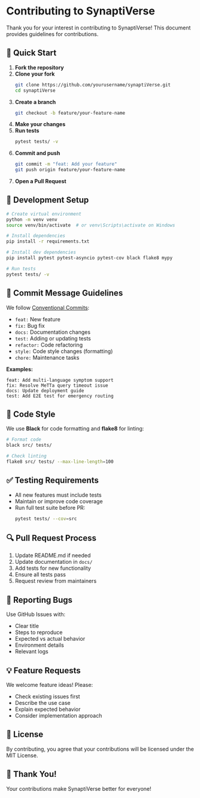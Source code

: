 # Contributing to SynaptiVerse

Thank you for your interest in contributing to SynaptiVerse! This document provides guidelines for contributions.

## 🚀 Quick Start

1. **Fork the repository**
2. **Clone your fork**
   ```bash
   git clone https://github.com/yourusername/synaptiVerse.git
   cd synaptiVerse
   ```
3. **Create a branch**
   ```bash
   git checkout -b feature/your-feature-name
   ```
4. **Make your changes**
5. **Run tests**
   ```bash
   pytest tests/ -v
   ```
6. **Commit and push**
   ```bash
   git commit -m "feat: Add your feature"
   git push origin feature/your-feature-name
   ```
7. **Open a Pull Request**

## 🧪 Development Setup

```bash
# Create virtual environment
python -m venv venv
source venv/bin/activate  # or venv\Scripts\activate on Windows

# Install dependencies
pip install -r requirements.txt

# Install dev dependencies
pip install pytest pytest-asyncio pytest-cov black flake8 mypy

# Run tests
pytest tests/ -v
```

## 📝 Commit Message Guidelines

We follow [Conventional Commits](https://www.conventionalcommits.org/):

- `feat:` New feature
- `fix:` Bug fix
- `docs:` Documentation changes
- `test:` Adding or updating tests
- `refactor:` Code refactoring
- `style:` Code style changes (formatting)
- `chore:` Maintenance tasks

**Examples:**
```
feat: Add multi-language symptom support
fix: Resolve MeTTa query timeout issue
docs: Update deployment guide
test: Add E2E test for emergency routing
```

## 🧹 Code Style

We use **Black** for code formatting and **flake8** for linting:

```bash
# Format code
black src/ tests/

# Check linting
flake8 src/ tests/ --max-line-length=100
```

## ✅ Testing Requirements

- All new features must include tests
- Maintain or improve code coverage
- Run full test suite before PR:
  ```bash
  pytest tests/ --cov=src
  ```

## 🔍 Pull Request Process

1. Update README.md if needed
2. Update documentation in `docs/`
3. Add tests for new functionality
4. Ensure all tests pass
5. Request review from maintainers

## 🐛 Reporting Bugs

Use GitHub Issues with:
- Clear title
- Steps to reproduce
- Expected vs actual behavior
- Environment details
- Relevant logs

## 💡 Feature Requests

We welcome feature ideas! Please:
- Check existing issues first
- Describe the use case
- Explain expected behavior
- Consider implementation approach

## 📄 License

By contributing, you agree that your contributions will be licensed under the MIT License.

## 🙏 Thank You!

Your contributions make SynaptiVerse better for everyone!
